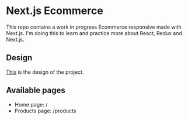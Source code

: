 # Next.js Ecommerce

This repo contains a work in progress Ecommerce responsive made with Next.js. I'm doing this to learn and practice more about React, Redux and Next.js.

## Design

[This](https://www.xdguru.com/free-xd-ecommerce-ui-kit-by-iceo/) is the design of the project.

## Available pages

- Home page: /
- Products page: /products
